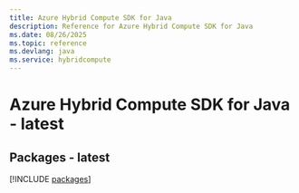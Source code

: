 ```yaml
---
title: Azure Hybrid Compute SDK for Java
description: Reference for Azure Hybrid Compute SDK for Java
ms.date: 08/26/2025
ms.topic: reference
ms.devlang: java
ms.service: hybridcompute
---
```

# Azure Hybrid Compute SDK for Java - latest
## Packages - latest
[!INCLUDE [packages](hybrid-compute-index.md)]